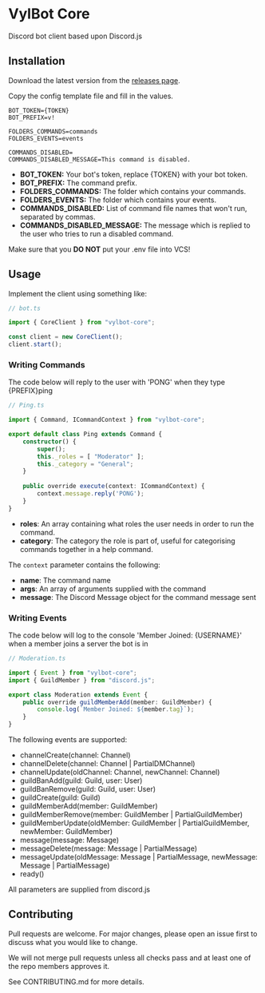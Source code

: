 # VylBot Core

Discord bot client based upon Discord.js 

## Installation

Download the latest version from the [releases page](https://gitlab.vylpes.com/Vylpes/vylbot-core/-/releases).

Copy the config template file and fill in the values.

```env
BOT_TOKEN={TOKEN}
BOT_PREFIX=v!

FOLDERS_COMMANDS=commands
FOLDERS_EVENTS=events

COMMANDS_DISABLED=
COMMANDS_DISABLED_MESSAGE=This command is disabled.
```

* **BOT_TOKEN:** Your bot's token, replace {TOKEN} with your bot token.
* **BOT_PREFIX:** The command prefix.
* **FOLDERS_COMMANDS:** The folder which contains your commands.
* **FOLDERS_EVENTS:** The folder which contains your events.
* **COMMANDS_DISABLED:** List of command file names that won't run, separated by commas.
* **COMMANDS_DISABLED_MESSAGE:** The message which is replied to the user who tries to run a disabled command.

Make sure that you **DO NOT** put your .env file into VCS!

## Usage

Implement the client using something like:

```ts
// bot.ts

import { CoreClient } from "vylbot-core";

const client = new CoreClient();
client.start();
```

### Writing Commands

The code below will reply to the user with 'PONG' when they type {PREFIX}ping

```ts
// Ping.ts

import { Command, ICommandContext } from "vylbot-core";

export default class Ping extends Command {
	constructor() {
		super();
		this._roles = [ "Moderator" ];
		this._category = "General";
	}
	
	public override execute(context: ICommandContext) {
		context.message.reply('PONG');
	}
}
```

* **roles**: An array containing what roles the user needs in order to run the command.
* **category**: The category the role is part of, useful for categorising commands together in a help command.

The `context` parameter contains the following:
* **name**: The command name
* **args**: An array of arguments supplied with the command
* **message**: The Discord Message object for the command message sent

### Writing Events

The code below will log to the console 'Member Joined: {USERNAME}' when a member joins a server the bot is in

```ts
// Moderation.ts

import { Event } from "vylbot-core";
import { GuildMember } from "discord.js";

export class Moderation extends Event {
	public override guildMemberAdd(member: GuildMember) {
		console.log(`Member Joined: ${member.tag}`);
	}
}
```

The following events are supported:
* channelCreate(channel: Channel)
* channelDelete(channel: Channel | PartialDMChannel)
* channelUpdate(oldChannel: Channel, newChannel: Channel)
* guildBanAdd(guild: Guild, user: User)
* guildBanRemove(guild: Guild, user: User)
* guildCreate(guild: Guild)
* guildMemberAdd(member: GuildMember)
* guildMemberRemove(member: GuildMember | PartialGuildMember)
* guildMemberUpdate(oldMember: GuildMember | PartialGuildMember, newMember: GuildMember)
* message(message: Message)
* messageDelete(message: Message | PartialMessage)
* messageUpdate(oldMessage: Message | PartialMessage, newMessage: Message | PartialMessage)
* ready()

All parameters are supplied from discord.js

## Contributing

Pull requests are welcome. For major changes, please open an issue first to discuss what you would like to change.

We will not merge pull requests unless all checks pass and at least one of the repo members approves it.

See CONTRIBUTING.md for more details.
